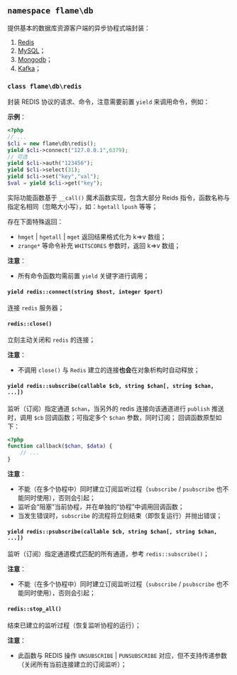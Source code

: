 ## `namespace flame\db`
提供基本的数据库资源客户端的异步协程式端封装：
1. [Redis](/php-flame/flame_db)
2. [MySQL](/php-flame/flame_db_mysql)；
3. [Mongodb](/php-flame/flame_db_mongodb)；
4. [Kafka](/php-flame/flame_db_kafka)；

### `class flame\db\redis`
封装 REDIS 协议的请求、命令，注意需要前置 `yield` 来调用命令，例如：

**示例**：
``` PHP
<?php
// ...
$cli = new flame\db\redis();
yield $cli->connect("127.0.0.1",6379);
// 可选
yield $cli->auth("123456");
yield $cli->select(31);
yield $cli->set("key","val");
$val = yield $cli->get("key");
```

实际功能函数基于 `__call()` 魔术函数实现，包含大部分 Reids 指令，函数名称与指定名相同（忽略大小写），如：`hgetall` `lpush` 等等；

存在下面特殊返回：
* `hmget` | `hgetall` | `mget` 返回结果格式化为 k=>v 数组；
* `zrange*` 等命令补充 `WHITSCORES` 参数时，返回 k=>v 数组；

**注意**：
* 所有命令函数均需前置 `yield` 关键字进行调用；

#### `yield redis::connect(string $host, integer $port)`
连接 `redis` 服务器；

#### `redis::close()`
立刻主动关闭和 `redis` 的连接；

**注意**：
* 不调用 `close()` 与 `Redis` 建立的连接**也会**在对象析构时自动释放；

#### `yield redis::subscribe(callable $cb, string $chan[, string $chan, ...])`
监听（订阅）指定通道 `$chan`，当另外的 redis 连接向该通道进行 `publish` 推送时，调用 `$cb` 回调函数；可指定多个 `$chan` 参数，同时订阅；
回调函数原型如下：
``` PHP
<?php
function callback($chan, $data) {
	// ...
}
```

**注意**：
* 不能（在多个协程中）同时建立订阅监听过程（`subscribe` / `psubscribe` 也不能同时使用），否则会引起；
* 监听会“阻塞”当前协程，并在单独的“协程”中调用回调函数；
* 当发生错误时，`subscribe` 的流程将立刻结束（即恢复运行）并抛出错误；

#### `yield redis::psubscribe(callable $cb, string $chan[, string $chan, ...])`
监听（订阅）指定通道模式匹配的所有通道，参考 `redis::subscribe()`；

**注意**：
* 不能（在多个协程中）同时建立订阅监听过程（`subscribe` / `psubscribe` 也不能同时使用），否则会引起；

#### `redis::stop_all()`
结束已建立的监听过程（恢复监听协程的运行）；

**注意**：
* 此函数与 REDIS 操作 `UNSUBSCRIBE` | `PUNSUBSCRIBE` 对应，但不支持传递参数（关闭所有当前连接建立的订阅监听）；
